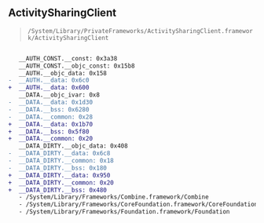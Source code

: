 ## ActivitySharingClient

> `/System/Library/PrivateFrameworks/ActivitySharingClient.framework/ActivitySharingClient`

```diff

   __AUTH_CONST.__const: 0x3a38
   __AUTH_CONST.__objc_const: 0x15b8
   __AUTH.__objc_data: 0x158
-  __AUTH.__data: 0x6c0
+  __AUTH.__data: 0x600
   __DATA.__objc_ivar: 0x8
-  __DATA.__data: 0x1d30
-  __DATA.__bss: 0x6280
-  __DATA.__common: 0x28
+  __DATA.__data: 0x1b70
+  __DATA.__bss: 0x5f80
+  __DATA.__common: 0x20
   __DATA_DIRTY.__objc_data: 0x408
-  __DATA_DIRTY.__data: 0x6c8
-  __DATA_DIRTY.__common: 0x18
-  __DATA_DIRTY.__bss: 0x180
+  __DATA_DIRTY.__data: 0x950
+  __DATA_DIRTY.__common: 0x20
+  __DATA_DIRTY.__bss: 0x480
   - /System/Library/Frameworks/Combine.framework/Combine
   - /System/Library/Frameworks/CoreFoundation.framework/CoreFoundation
   - /System/Library/Frameworks/Foundation.framework/Foundation

```
